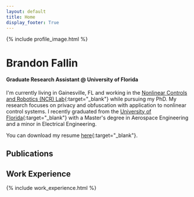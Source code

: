 ```yaml
---
layout: default
title: Home
display_footer: True
---
```


{% include profile_image.html %}

<h1 id="brandon-fallin" class="bottom-gone-h1">Brandon Fallin</h1>

<h4 id="graduate-research-assistant-university-of-florida" class="bottom-gone-h4">Graduate Research Assistant @ University of Florida</h4>

I'm currently living in Gainesville, FL and working in the [Nonlinear Controls and Robotics (NCR) Lab](https://ncr.mae.ufl.edu/){:target="\_blank"} while pursuing my PhD. My research focuses on privacy and obfuscation with application to nonlinear control systems. I recently graduated from the [University of Florida](https://mae.ufl.edu/){:target="\_blank"} with a Master's degree in Aerospace Engineering and a minor in Electrical Engineering.

You can download my resume [here](/assets/pdf/fallin-resume.pdf){:target="\_blank"}.

<h2 id="publications" class="bottom-gone-h2">Publications</h2>
<div id="bibliography"></div>

<h2 id="work-experience" class="bottom-gone-h2">Work Experience</h2>

<script src="/assets/js/bib.js"></script>

{% include work_experience.html %}
